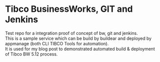 # Tibco BusinessWorks, GIT and Jenkins  

Test repo for a integration proof of concept of bw, git and jenkins.  
This is a sample service which can be build by buildear and deployed by appmanage (both CLI TIBCO Tools for automation).  
It is used for my blog post to demonstrated automated build & deployment of Tibco BW 5.12 process.
